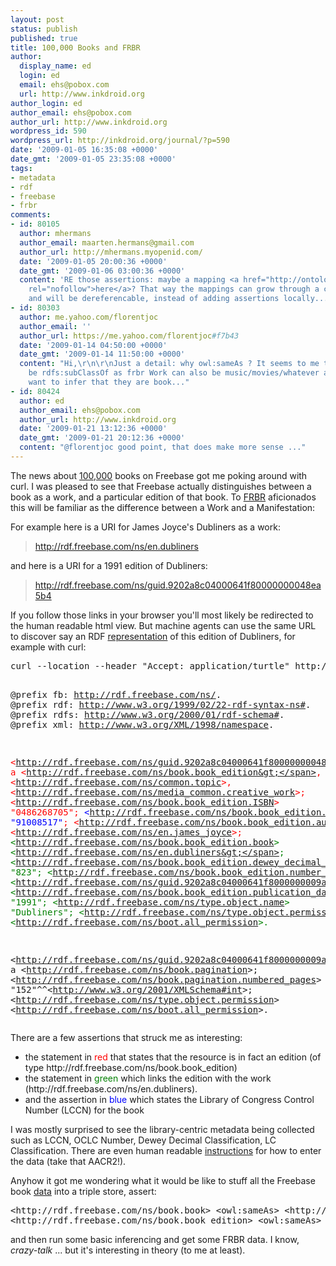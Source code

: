 ```yaml
---
layout: post
status: publish
published: true
title: 100,000 Books and FRBR
author:
  display_name: ed
  login: ed
  email: ehs@pobox.com
  url: http://www.inkdroid.org
author_login: ed
author_email: ehs@pobox.com
author_url: http://www.inkdroid.org
wordpress_id: 590
wordpress_url: http://inkdroid.org/journal/?p=590
date: '2009-01-05 16:35:08 +0000'
date_gmt: '2009-01-05 23:35:08 +0000'
tags:
- metadata
- rdf
- freebase
- frbr
comments:
- id: 80105
  author: mhermans
  author_email: maarten.hermans@gmail.com
  author_url: http://mhermans.myopenid.com/
  date: '2009-01-05 20:00:36 +0000'
  date_gmt: '2009-01-06 03:00:36 +0000'
  content: 'RE those assertions: maybe a mapping <a href="http://ontologies.freebase.com/"
    rel="nofollow">here</a>? That way the mappings can grow through a community-effort
    and will be dereferencable, instead of adding assertions locally...'
- id: 80303
  author: me.yahoo.com/florentjoc
  author_email: ''
  author_url: https://me.yahoo.com/florentjoc#f7b43
  date: '2009-01-14 04:50:00 +0000'
  date_gmt: '2009-01-14 11:50:00 +0000'
  content: "Hi,\r\n\r\nJust a detail: why owl:sameAs ? It seems to me that it should
    be rdfs:subClassOf as frbr Work can also be music/movies/whatever and you don't
    want to infer that they are book..."
- id: 80424
  author: ed
  author_email: ehs@pobox.com
  author_url: http://www.inkdroid.org
  date: '2009-01-21 13:12:36 +0000'
  date_gmt: '2009-01-21 20:12:36 +0000'
  content: "@florentjoc good point, that does make more sense ..."
---
```


<p>The news about <a href="http://blog.freebase.com/2009/01/05/100000-books/">100,000</a> books on Freebase got me poking around with curl. I was pleased to see that Freebase actually distinguishes between a book as a work, and a particular edition of that book. To <a href="http://en.wikipedia.org/wiki/FRBR">FRBR</a> aficionados this will be familiar as the difference between a Work and a Manifestation:</p>
<p>For example here is a URI for James Joyce's Dubliners as a work:</p>
<blockquote><p>
<a href="http://rdf.freebase.com/ns/en.dubliners">http://rdf.freebase.com/ns/en.dubliners</a>
</p></blockquote>
<p>and here is a URI for a 1991 edition of Dubliners:</p>
<blockquote><p>
<a href="http://rdf.freebase.com/ns/guid.9202a8c04000641f80000000048ea5b4">http://rdf.freebase.com/ns/guid.9202a8c04000641f80000000048ea5b4</a>
</p></blockquote>
<p>If you follow those links in your browser you'll most likely be redirected to the human readable html view. But machine agents can use the same URL to discover say an RDF <a href="http://inkdroid.org/data/dubliners.txt">representation</a> of this edition of Dubliners, for example with curl: </p>
<pre>curl --location --header "Accept: application/turtle" http://rdf.freebase.com/ns/guid.9202a8c04000641f80000000048ea5b4

@prefix fb: http://rdf.freebase.com/ns/.
@prefix rdf: http://www.w3.org/1999/02/22-rdf-syntax-ns#.
@prefix rdfs: http://www.w3.org/2000/01/rdf-schema#.
@prefix xml: http://www.w3.org/XML/1998/namespace.

 <span style="color: red;">&lt;http://rdf.freebase.com/ns/guid.9202a8c04000641f80000000048ea5b4&gt; a 
         &lt;http://rdf.freebase.com/ns/book.book_edition&gt;</span>,
         &lt;http://rdf.freebase.com/ns/common.topic&gt;,
         &lt;http://rdf.freebase.com/ns/media_common.creative_work&gt;;
     &lt;http://rdf.freebase.com/ns/book.book_edition.ISBN&gt; "0486268705";
     <span style="color: blue">&lt;http://rdf.freebase.com/ns/book.book_edition.LCCN&gt; "91008517"</span>;
     &lt;http://rdf.freebase.com/ns/book.book_edition.author_editor&gt; &lt;http://rdf.freebase.com/ns/en.james_joyce&gt;;
     <span style="color: green;">&lt;http://rdf.freebase.com/ns/book.book_edition.book&gt; &lt;http://rdf.freebase.com/ns/en.dubliners&gt;</span>;
     &lt;http://rdf.freebase.com/ns/book.book_edition.dewey_decimal_number&gt; "823";
     &lt;http://rdf.freebase.com/ns/book.book_edition.number_of_pages&gt; &lt;http://rdf.freebase.com/ns/guid.9202a8c04000641f8000000009a3be60&gt;;
     &lt;http://rdf.freebase.com/ns/book.book_edition.publication_date&gt; "1991";
     &lt;http://rdf.freebase.com/ns/type.object.name&gt; "Dubliners";
     &lt;http://rdf.freebase.com/ns/type.object.permission&gt; &lt;http://rdf.freebase.com/ns/boot.all_permission&gt;. 

 &lt;http://rdf.freebase.com/ns/guid.9202a8c04000641f8000000009a3be60&gt; a &lt;http://rdf.freebase.com/ns/book.pagination&gt;;
     &lt;http://rdf.freebase.com/ns/book.pagination.numbered_pages&gt; "152"^^&lt;http://www.w3.org/2001/XMLSchema#int&gt;;
     &lt;http://rdf.freebase.com/ns/type.object.permission&gt; &lt;http://rdf.freebase.com/ns/boot.all_permission&gt;. 
</pre>
<p>There are a few assertions that struck me as interesting:</p>
<ul>
<li>the statement in <span style="color:red;">red</span> that states that the resource is in fact an edition (of type http://rdf.freebase.com/ns/book.book_edition)</li>
<li>the statement in <span style="color: green;">green</span> which links the edition with the work (http://rdf.freebase.com/ns/en.dubliners).
</li>
<li>and the assertion in <span style="color: blue;">blue</span> which states the Library of Congress Control Number (LCCN) for the book</li>
</ul>
<p>I was mostly surprised to see the library-centric metadata being collected such as LCCN, OCLC Number, Dewey Decimal Classification, LC Classification. There are even human readable <a href="http://www.freebase.com/view/en/entering_data_for_a_book">instructions</a> for how to enter the data (take that AACR2!).</p>
<p>Anyhow it got me wondering what it would be like to stuff all the Freebase book <a href="http://download.freebase.com/datadumps/">data</a> into a triple store, assert:</p>
<pre>
&lt;http://rdf.freebase.com/ns/book.book&gt; &lt;owl:sameAs&gt; &lt;http://purl.org/vocab/frbr/core#Work&gt; .
&lt;http://rdf.freebase.com/ns/book.book_edition&gt; &lt;owl:sameAs&gt; &lt;http://purl.org/vocab/frbr/core#Manifestation&gt; .
</pre>
<p>and then run some basic inferencing and get some FRBR data. I know, <em>crazy-talk</em> ... but it's interesting in theory (to me at least).</p>
